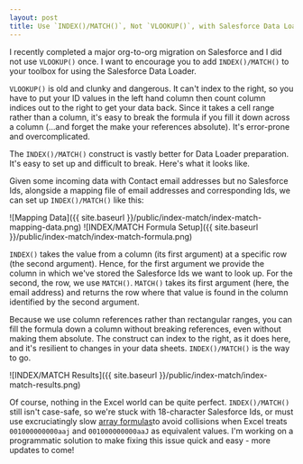 ```yaml
---
layout: post
title: Use `INDEX()/MATCH()`, Not `VLOOKUP()`, with Salesforce Data Loader 
---
```


I recently completed a major org-to-org migration on Salesforce and I did not use `VLOOKUP()` once. I want to encourage you to add `INDEX()/MATCH()` to your toolbox for using the Salesforce Data Loader.

`VLOOKUP()` is old and clunky and dangerous. It can't index to the right, so you have to put your ID values in the left hand column then count column indices out to the right to get your data back. Since it takes a cell range rather than a column, it's easy to break the formula if you fill it down across a column (...and forget the make your references absolute). It's error-prone and overcomplicated.

The `INDEX()/MATCH()` construct is vastly better for Data Loader preparation. It's easy to set up and difficult to break. Here's what it looks like.

Given some incoming data with Contact email addresses but no Salesforce Ids, alongside a mapping file of email addresses and corresponding Ids, we can set up `INDEX()/MATCH()` like this:

![Mapping Data]({{ site.baseurl }}/public/index-match/index-match-mapping-data.png)
![INDEX/MATCH Formula Setup]({{ site.baseurl }}/public/index-match/index-match-formula.png)

`INDEX()` takes the value from a column (its first argument) at a specific row (the second argument). Hence, for the first argument we provide the column in which we've stored the Salesforce Ids we want to look up. For the second, the row, we use `MATCH()`. `MATCH()` takes its first argument (here, the email address) and returns the row where that value is found in the column identified by the second argument.

Because we use column references rather than rectangular ranges, you can fill the formula down a column without breaking references, even without making them absolute. The construct can index to the right, as it does here, and it's resilient to changes in your data sheets. `INDEX()/MATCH()` is the way to go.

![INDEX/MATCH Results]({{ site.baseurl }}/public/index-match/index-match-results.png)

Of course, nothing in the Excel world can be quite perfect. `INDEX()/MATCH()` still isn't case-safe, so we're stuck with 18-character Salesforce Ids, or must use excruciatingly slow [array formulas](https://exceljet.net/formula/exact-match-lookup-with-index-and-match)to avoid collisions when Excel treats `001000000000aaj` and `001000000000aaJ` as equivalent values. I'm working on a programmatic solution to make fixing this issue quick and easy - more updates to come!